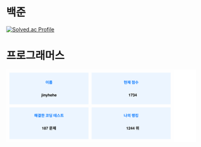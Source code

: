# 백준
[![Solved.ac Profile](http://mazassumnida.wtf/api/v2/generate_badge?boj=jiny_us)](https://solved.ac/jiny_us/)
# 프로그래머스
![프로그래머스 정보](./programmersTracker/image/programmers_info_dbee65bf-162c-4dfc-8310-bd67d8fc14f5.svg)